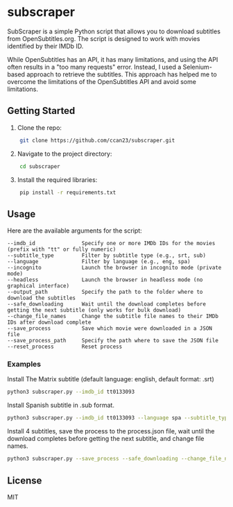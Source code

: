 # subscraper

SubScraper is a simple Python script that allows you to download subtitles from OpenSubtitles.org. The script is designed to work with movies identified by their IMDb ID.

While OpenSubtitles has an API, it has many limitations, and using the API often results in a "too many requests" error. Instead, I used a Selenium-based approach to retrieve the subtitles. This approach has helped me to overcome the limitations of the OpenSubtitles API and avoid some limitations.

## Getting Started
1. Clone the repo:
```sh
    git clone https://github.com/ccan23/subscraper.git
```
2. Navigate to the project directory:
```sh
    cd subscraper
```
3. Install the required libraries:
```sh
    pip install -r requirements.txt
```

## Usage
Here are the available arguments for the script:
```
--imdb_id               Specify one or more IMDb IDs for the movies (prefix with "tt" or fully numeric)
--subtitle_type         Filter by subtitle type (e.g., srt, sub)
--language              Filter by language (e.g., eng, spa)
--incognito             Launch the browser in incognito mode (private mode)
--headless              Launch the browser in headless mode (no graphical interface)
--output_path           Specify the path to the folder where to download the subtitles
--safe_downloading      Wait until the download completes before getting the next subtitle (only works for bulk download)
--change_file_names     Change the subtitle file names to their IMDb IDs after download complete
--save_process          Save which movie were downloaded in a JSON file
--save_process_path     Specify the path where to save the JSON file
--reset_process         Reset process
```

### Examples
Install The Matrix subtitle (default language: english, default format: .srt)
```sh
python3 subscraper.py --imdb_id tt0133093
```

Install Spanish subtitle in .sub format.
```sh
python3 subscraper.py --imdb_id tt0133093 --language spa --subtitle_type sub
```

Install 4 subtitles, save the process to the process.json file, wait until the download completes before getting the next subtitle, and change file names.
```sh
python3 subscraper.py --save_process --safe_downloading --change_file_names --imdb_id tt0111161 tt0068646 tt15097216 tt0468569
```

## License
MIT